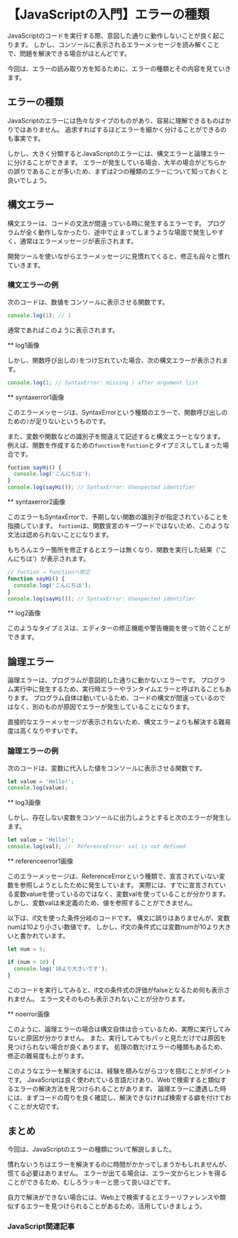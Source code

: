 # 【JavaScriptの入門】エラーの種類

JavaScriptのコードを実行する際、意図した通りに動作しないことが良く起こります。
しかし、コンソールに表示されるエラーメッセージを読み解くことで、問題を解決できる場合がほとんどです。

今回は、エラーの読み取り方を知るために、エラーの種類とその内容を見ていきます。

## エラーの種類
JavaScriptのエラーには色々なタイプのものがあり、容易に理解できるものばかりではありません。
追求すればするほどエラーを細かく分けることができるのも事実です。

しかし、大きく分類するとJavaScriptのエラーには、構文エラーと論理エラーに分けることができます。
エラーが発生している場合、大半の場合がどちらかの誤りであることが多いため、まずは2つの種類のエラーについて知っておくと良いでしょう。

## 構文エラー
構文エラーは、コードの文法が間違っている時に発生するエラーです。
プログラムが全く動作しなかったり、途中で止まってしまうような場面で発生しやすく、通常はエラーメッセージが表示されます。

開発ツールを使いながらエラーメッセージに見慣れてくると、修正も段々と慣れていきます。

### 構文エラーの例
次のコードは、数値をコンソールに表示させる関数です。
```javascript
console.log(1); // 1
```
通常であればこのように表示されます。

** log1画像

しかし、関数呼び出しの```)```をつけ忘れていた場合、次の構文エラーが表示されます。
```javascript
console.log(1; // SyntaxError: missing ) after argument list
```

** syntaxerror1画像

このエラーメッセージは、SyntaxErrorという種類のエラーで、関数呼び出しのための```)```が足りないというものです。

また、変数や関数などの識別子を間違えて記述すると構文エラーとなります。
例えば、関数を作成するための```function```を```fuction```とタイプミスしてしまった場合です。
```javascript
fuction sayHi() { 
  console.log('こんにちは');
}
console.log(sayHi()); // SyntaxError: Unexpected identifier
```
** syntaxerror2画像

このエラーもSyntaxErrorで、予期しない関数の識別子が指定されていることを指摘しています。
```fuction```は、関数宣言のキーワードではないため、このような文法は認められないことになります。

もちろんエラー箇所を修正するとエラーは無くなり、関数を実行した結果（'こんにちは'）が表示されます。
```javascript
// fuction → functionへ修正
function sayHi() {
  console.log('こんにちは');
}
console.log(sayHi()); // SyntaxError: Unexpected identifier
```

** log2画像

このようなタイプミスは、エディターの修正機能や警告機能を使って防ぐことができます。


## 論理エラー
論理エラーは、プログラムが意図的した通りに動かないエラーです。
プログラム実行中に発生するため、実行時エラーやランタイムエラーと呼ばれることもあります。
プログラム自体は動いているため、コードの構文が間違っているのではなく、別のものが原因でエラーが発生していることになります。

直接的なエラーメッセージが表示されないため、構文エラーよりも解決する難易度は高くなりやすいです。

### 論理エラーの例
次のコードは、変数に代入した値をコンソールに表示させる関数です。
```javascript
let value = 'Hello!';
console.log(value);
```
** log3画像

しかし、存在しない変数をコンソールに出力しようとすると次のエラーが発生します。
```javascript
let value = 'Hello!';
console.log(val); //  ReferenceError: val is not defined
```

** referenceerror1画像

このエラーメッセージは、ReferenceErrorという種類で、宣言されていない変数を参照しようとしたために発生しています。
実際には、すでに宣言されている変数valueを使っているのではなく、変数valを使っていることが分かります。
しかし、変数valは未定義のため、値を参照することができません。

以下は、if文を使った条件分岐のコードです。
構文に誤りはありませんが、変数numは10より小さい数値です。
しかし、if文の条件式には変数numが10より大きいと書かれています。
```javascript
let num = 5;

if (num > 10) {
  console.log('10より大きいです');
}
```
このコードを実行してみると、if文の条件式の評価がfalseとなるため何も表示されません。
エラー文そのものも表示されないことが分かります。

** noerror画像

このように、論理エラーの場合は構文自体は合っているため、実際に実行してみないと原因が分かりません。
また、実行してみてもパッと見ただけでは原因を見つけられない場合が良くあります。
処理の数だけエラーの種類もあるため、修正の難易度も上がります。

このようなエラーを解決するには、経験を積みながらコツを掴むことがポイントです。
JavaScriptは良く使われている言語だけあり、Webで検索すると類似するエラーの解決方法を見つけられることがあります。
論理エラーに遭遇した時には、まずコードの周りを良く確認し、解決できなければ検索する癖を付けておくことが大切です。

## まとめ
今回は、JavaScriptのエラーの種類について解説しました。

慣れないうちはエラーを解決するのに時間がかかってしまうかもしれませんが、慌てる必要はありません。
エラーが出てる場合は、エラー文からヒントを得ることができるため、むしろラッキーと思って良いほどです。

自力で解決ができない場合には、Web上で検索するとエラーリファレンスや類似するエラーを見つけられることがあるため、活用していきましょう。

### JavaScript関連記事
<a clink src="https://tcd-theme.com/2022/03/javascript-console-api.html"></a>




